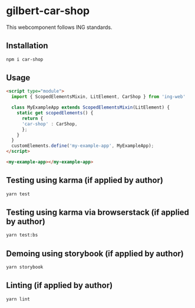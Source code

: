 # gilbert-car-shop

This webcomponent follows ING standards.

## Installation

```bash
npm i car-shop
```

## Usage

```html
<script type="module">
  import { ScopedElementsMixin, LitElement, CarShop } from 'ing-web'

  class MyExampleApp extends ScopedElementsMixin(LitElement) {
    static get scopedElements() {
      return {
      'car-shop' : CarShop,
      };
    }
  }
  customElements.define('my-example-app', MyExampleApp);
</script>

<my-example-app></my-example-app>
```

## Testing using karma (if applied by author)

```bash
yarn test
```

## Testing using karma via browserstack (if applied by author)

```bash
yarn test:bs
```

## Demoing using storybook (if applied by author)

```bash
yarn storybook
```

## Linting (if applied by author)

```bash
yarn lint
```
